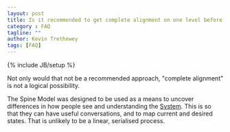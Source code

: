 ```yaml
---
layout: post
title: Is it recommended to get complete alignment on one level before moving to the next?
category : FAQ
tagline: ""
author: Kevin Trethewey
tags: [FAQ]
---
```

{% include JB/setup %}

Not only would that not be a recommended approach, "complete alignment" is not a logical possibility.

The Spine Model was designed to be used as a means to uncover differences in how people see and understanding the [System](/faq/WhatIsASystem). This is so that they can have useful conversations, and to map current and desired states. That is unlikely to be a linear, serialised process.
